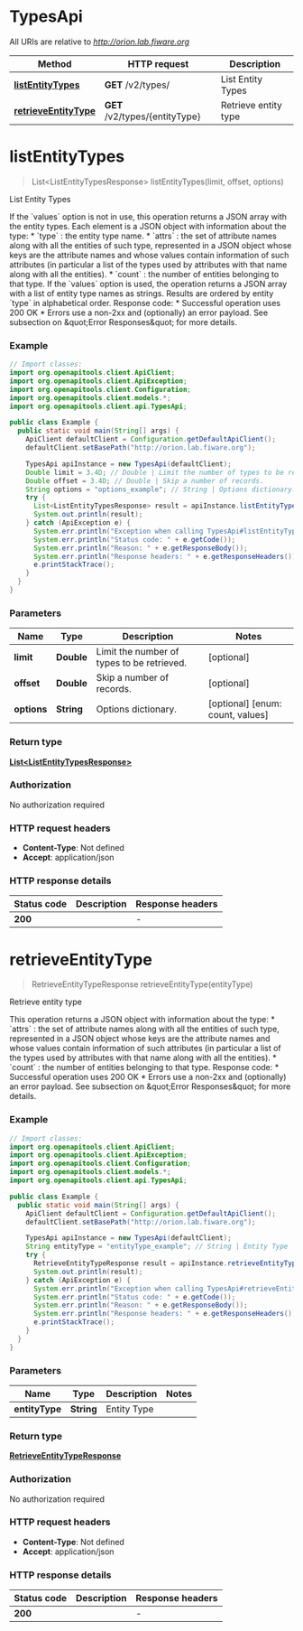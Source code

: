 # TypesApi

All URIs are relative to *http://orion.lab.fiware.org*

Method | HTTP request | Description
------------- | ------------- | -------------
[**listEntityTypes**](TypesApi.md#listEntityTypes) | **GET** /v2/types/ | List Entity Types
[**retrieveEntityType**](TypesApi.md#retrieveEntityType) | **GET** /v2/types/{entityType} | Retrieve entity type


<a name="listEntityTypes"></a>
# **listEntityTypes**
> List&lt;ListEntityTypesResponse&gt; listEntityTypes(limit, offset, options)

List Entity Types

If the &#x60;values&#x60; option is not in use, this operation returns a JSON array with the entity types. Each element is a JSON object with information about the type: * &#x60;type&#x60; : the entity type name. * &#x60;attrs&#x60; : the set of attribute names along with all the entities of such type, represented in   a JSON object whose keys are the attribute names and whose values contain information of such   attributes (in particular a list of the types used by attributes with that name along with all the   entities). * &#x60;count&#x60; : the number of entities belonging to that type. If the &#x60;values&#x60; option is used, the operation returns a JSON array with a list of entity type names as strings. Results are ordered by entity &#x60;type&#x60; in alphabetical order. Response code: * Successful operation uses 200 OK * Errors use a non-2xx and (optionally) an error payload. See subsection on \&quot;Error Responses\&quot; for   more details.

### Example
```java
// Import classes:
import org.openapitools.client.ApiClient;
import org.openapitools.client.ApiException;
import org.openapitools.client.Configuration;
import org.openapitools.client.models.*;
import org.openapitools.client.api.TypesApi;

public class Example {
  public static void main(String[] args) {
    ApiClient defaultClient = Configuration.getDefaultApiClient();
    defaultClient.setBasePath("http://orion.lab.fiware.org");

    TypesApi apiInstance = new TypesApi(defaultClient);
    Double limit = 3.4D; // Double | Limit the number of types to be retrieved.
    Double offset = 3.4D; // Double | Skip a number of records.
    String options = "options_example"; // String | Options dictionary.
    try {
      List<ListEntityTypesResponse> result = apiInstance.listEntityTypes(limit, offset, options);
      System.out.println(result);
    } catch (ApiException e) {
      System.err.println("Exception when calling TypesApi#listEntityTypes");
      System.err.println("Status code: " + e.getCode());
      System.err.println("Reason: " + e.getResponseBody());
      System.err.println("Response headers: " + e.getResponseHeaders());
      e.printStackTrace();
    }
  }
}
```

### Parameters

Name | Type | Description  | Notes
------------- | ------------- | ------------- | -------------
 **limit** | **Double**| Limit the number of types to be retrieved. | [optional]
 **offset** | **Double**| Skip a number of records. | [optional]
 **options** | **String**| Options dictionary. | [optional] [enum: count, values]

### Return type

[**List&lt;ListEntityTypesResponse&gt;**](ListEntityTypesResponse.md)

### Authorization

No authorization required

### HTTP request headers

 - **Content-Type**: Not defined
 - **Accept**: application/json

### HTTP response details
| Status code | Description | Response headers |
|-------------|-------------|------------------|
**200** |  |  -  |

<a name="retrieveEntityType"></a>
# **retrieveEntityType**
> RetrieveEntityTypeResponse retrieveEntityType(entityType)

Retrieve entity type

This operation returns a JSON object with information about the type: * &#x60;attrs&#x60; : the set of attribute names along with all the entities of such type, represented in   a JSON object whose keys are the attribute names and whose values contain information of such   attributes (in particular a list of the types used by attributes with that name along with all the   entities). * &#x60;count&#x60; : the number of entities belonging to that type. Response code: * Successful operation uses 200 OK * Errors use a non-2xx and (optionally) an error payload. See subsection on \&quot;Error Responses\&quot; for   more details.

### Example
```java
// Import classes:
import org.openapitools.client.ApiClient;
import org.openapitools.client.ApiException;
import org.openapitools.client.Configuration;
import org.openapitools.client.models.*;
import org.openapitools.client.api.TypesApi;

public class Example {
  public static void main(String[] args) {
    ApiClient defaultClient = Configuration.getDefaultApiClient();
    defaultClient.setBasePath("http://orion.lab.fiware.org");

    TypesApi apiInstance = new TypesApi(defaultClient);
    String entityType = "entityType_example"; // String | Entity Type
    try {
      RetrieveEntityTypeResponse result = apiInstance.retrieveEntityType(entityType);
      System.out.println(result);
    } catch (ApiException e) {
      System.err.println("Exception when calling TypesApi#retrieveEntityType");
      System.err.println("Status code: " + e.getCode());
      System.err.println("Reason: " + e.getResponseBody());
      System.err.println("Response headers: " + e.getResponseHeaders());
      e.printStackTrace();
    }
  }
}
```

### Parameters

Name | Type | Description  | Notes
------------- | ------------- | ------------- | -------------
 **entityType** | **String**| Entity Type |

### Return type

[**RetrieveEntityTypeResponse**](RetrieveEntityTypeResponse.md)

### Authorization

No authorization required

### HTTP request headers

 - **Content-Type**: Not defined
 - **Accept**: application/json

### HTTP response details
| Status code | Description | Response headers |
|-------------|-------------|------------------|
**200** |  |  -  |

